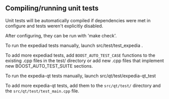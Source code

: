 Compiling/running unit tests
------------------------------------

Unit tests will be automatically compiled if dependencies were met in configure
and tests weren't explicitly disabled.

After configuring, they can be run with 'make check'.

To run the expediad tests manually, launch src/test/test_expedia .

To add more expediad tests, add `BOOST_AUTO_TEST_CASE` functions to the existing
.cpp files in the test/ directory or add new .cpp files that
implement new BOOST_AUTO_TEST_SUITE sections.

To run the expedia-qt tests manually, launch src/qt/test/expedia-qt_test

To add more expedia-qt tests, add them to the `src/qt/test/` directory and
the `src/qt/test/test_main.cpp` file.
